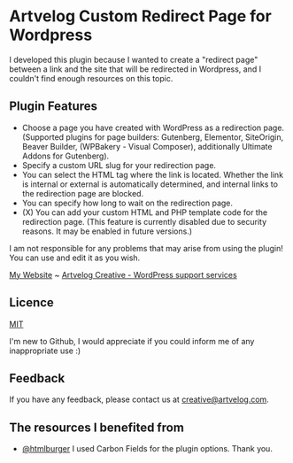 # Artvelog Custom Redirect Page for Wordpress

I developed this plugin because I wanted to create a "redirect page" between a link and the site that will be redirected in Wordpress, and I couldn't find enough resources on this topic.
## Plugin Features

- Choose a page you have created with WordPress as a redirection page. (Supported plugins for page builders: Gutenberg, Elementor, SiteOrigin, Beaver Builder, (WPBakery - Visual Composer), additionally Ultimate Addons for Gutenberg).
- Specify a custom URL slug for your redirection page.
- You can select the HTML tag where the link is located. Whether the link is internal or external is automatically determined, and internal links to the redirection page are blocked.
- You can specify how long to wait on the redirection page.
- (X) You can add your custom HTML and PHP template code for the redirection page. (This feature is currently disabled due to security reasons. It may be enabled in future versions.)

I am not responsible for any problems that may arise from using the plugin! You can use and edit it as you wish.

[My Website](https://emreertan.com) ~ [Artvelog Creative - WordPress support services](https://creative.artvelog.com)
## Licence

[MIT](https://choosealicense.com/licenses/mit/)

I'm new to Github, I would appreciate if you could inform me of any inappropriate use :)
## Feedback

If you have any feedback, please contact us at creative@artvelog.com.

  
## The resources I benefited from

- [@htmlburger](https://github.com/htmlburger/carbon-fields) I used Carbon Fields for the plugin options. Thank you.

  
